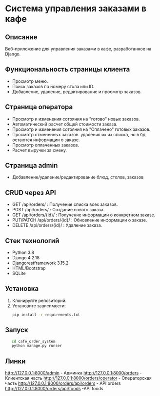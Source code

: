 # Система управления заказами в кафе

## Описание
Веб-приложение для управления заказами в кафе, разработанное на Django.

## Функциональность страницы клиента
- Просмотр меню.
- Поиск заказов по номеру стола или ID. 
- Добавление, удаление, редактирование и просмотр заказов.


## Страница оператора
- Просмотр и изменения сотояния на "готово" новых заказов.
- Автоматический расчет общей стоимости заказа.
- Просмотр и изменения сотояния на "Оплачено" готовых заказов.
- Просмотр отмененных заказов. удаления их из списка, но в бд остаются информации о заказе. 
- Просмотр оплаченных заказов.
- Расчет выручки за смену.

## Страница admin
- Добавление/удаление/редактирование блюд, столов, заказов

## CRUD через API
- GET /api/orders/ : Получение списка всех заказов.
- POST /api/orders/ : Создание нового заказа.
- GET /api/orders/{id}/ : Получение информации о конкретном заказе.
- PUT/PATCH /api/orders/{id}/ : Обновление информации о заказе.
- DELETE /api/orders/{id}/ : Удаление заказа.

## Стек технологий
- Python 3.8
- Django 4.2.18
- Djangorestframework 3.15.2
- HTML/Bootstrap
- SQLite

## Установка
1. Клонируйте репозиторий.
2. Установите зависимости:
   ```bash
   pip install -r requirements.txt
   ```

## Запуск
   ```bash
      cd cafe_order_system
      python manage.py runser
   ```
## Линки
http://127.0.0.1:8000/admin - Админка
http://127.0.0.1:8000/orders - Клиентская часть
http://127.0.0.1:8000/orders/operator - Операторская часть
http://127.0.0.1:8000/orders/api/orders - API orders
http://127.0.0.1:8000/orders/api/foods -API foods

